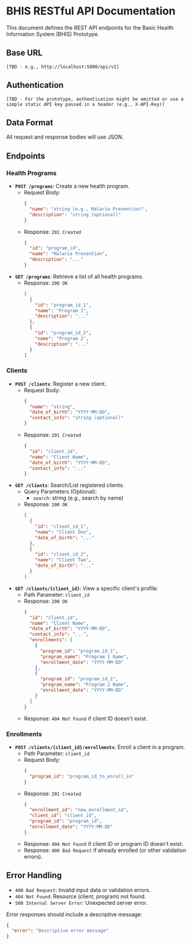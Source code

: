 # BHIS RESTful API Documentation

This document defines the REST API endpoints for the Basic Health Information System (BHIS) Prototype.

## Base URL

`[TBD - e.g., http://localhost:5000/api/v1]`

## Authentication

`[TBD - For the prototype, authentication might be omitted or use a simple static API key passed in a header (e.g., X-API-Key)]`

## Data Format

All request and response bodies will use JSON.

## Endpoints

### Health Programs

*   **`POST /programs`**: Create a new health program.
    *   Request Body:
        ```json
        {
          "name": "string (e.g., Malaria Prevention)",
          "description": "string (optional)"
        }
        ```
    *   Response: `201 Created`
        ```json
        {
          "id": "program_id",
          "name": "Malaria Prevention",
          "description": "..."
        }
        ```
*   **`GET /programs`**: Retrieve a list of all health programs.
    *   Response: `200 OK`
        ```json
        [
          {
            "id": "program_id_1",
            "name": "Program 1",
            "description": "..."
          },
          {
            "id": "program_id_2",
            "name": "Program 2",
            "description": "..."
          }
        ]
        ```

### Clients

*   **`POST /clients`**: Register a new client.
    *   Request Body:
        ```json
        {
          "name": "string",
          "date_of_birth": "YYYY-MM-DD",
          "contact_info": "string (optional)"
        }
        ```
    *   Response: `201 Created`
        ```json
        {
          "id": "client_id",
          "name": "Client Name",
          "date_of_birth": "YYYY-MM-DD",
          "contact_info": "..."
        }
        ```
*   **`GET /clients`**: Search/List registered clients.
    *   Query Parameters (Optional):
        *   `search`: string (e.g., search by name)
    *   Response: `200 OK`
        ```json
        [
          {
            "id": "client_id_1",
            "name": "Client One",
            "date_of_birth": "..."
          },
          {
            "id": "client_id_2",
            "name": "Client Two",
            "date_of_birth": "..."
          }
        ]
        ```
*   **`GET /clients/{client_id}`**: View a specific client's profile.
    *   Path Parameter: `client_id`
    *   Response: `200 OK`
        ```json
        {
          "id": "client_id",
          "name": "Client Name",
          "date_of_birth": "YYYY-MM-DD",
          "contact_info": "...",
          "enrollments": [
            {
              "program_id": "program_id_1",
              "program_name": "Program 1 Name",
              "enrollment_date": "YYYY-MM-DD"
            },
            {
              "program_id": "program_id_2",
              "program_name": "Program 2 Name",
              "enrollment_date": "YYYY-MM-DD"
            }
          ]
        }
        ```
    *   Response: `404 Not Found` if client ID doesn't exist.

### Enrollments

*   **`POST /clients/{client_id}/enrollments`**: Enroll a client in a program.
    *   Path Parameter: `client_id`
    *   Request Body:
        ```json
        {
          "program_id": "program_id_to_enroll_in"
        }
        ```
    *   Response: `201 Created`
        ```json
        {
          "enrollment_id": "new_enrollment_id",
          "client_id": "client_id",
          "program_id": "program_id",
          "enrollment_date": "YYYY-MM-DD"
        }
        ```
    *   Response: `404 Not Found` if client ID or program ID doesn't exist.
    *   Response: `400 Bad Request` if already enrolled (or other validation errors).

## Error Handling

*   `400 Bad Request`: Invalid input data or validation errors.
*   `404 Not Found`: Resource (client, program) not found.
*   `500 Internal Server Error`: Unexpected server error.

Error responses should include a descriptive message:
```json
{
  "error": "Descriptive error message"
}
``` 